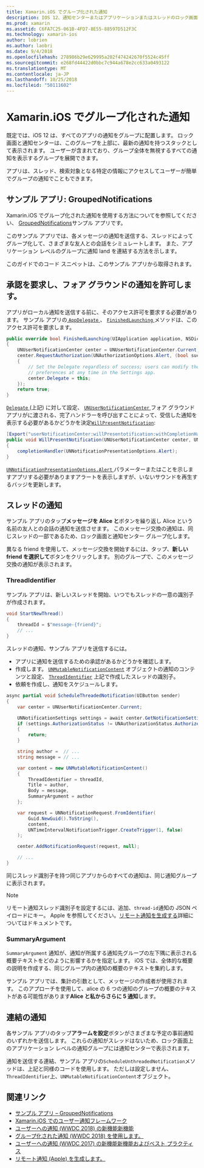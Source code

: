 ```yaml
---
title: Xamarin.iOS でグループ化された通知
description: IOS 12、通知センターまたはアプリケーションまたはスレッドのロック画面で通知をグループにことはできます。 このドキュメントでは、スレッドを送信する方法と Xamarin.iOS で連結の通知について説明します。
ms.prod: xamarin
ms.assetid: C6FA7C25-061B-4FD7-8E55-88597D512F3C
ms.technology: xamarin-ios
author: lobrien
ms.author: laobri
ms.date: 9/4/2018
ms.openlocfilehash: 278986b29e629995a202f474242670f5524c45ff
ms.sourcegitcommit: e268fd44422d0bbc7c944a678e2cc633a0493122
ms.translationtype: MT
ms.contentlocale: ja-JP
ms.lasthandoff: 10/25/2018
ms.locfileid: "50111602"
---
```

# <a name="grouped-notifications-in-xamarinios"></a>Xamarin.iOS でグループ化された通知

既定では、iOS 12 は、すべてのアプリの通知をグループに配置します。 ロック画面と通知センターは、このグループを上部に、最新の通知を持つスタックとして表示されます。 ユーザーが含まれており、グループ全体を無視するすべての通知を表示するグループを展開できます。

アプリは、スレッド、検索対象となる特定の情報にアクセスしてユーザーが簡単でグループの通知でこともできます。

## <a name="sample-app-groupednotifications"></a>サンプル アプリ: GroupedNotifications

Xamarin.iOS でグループ化された通知を使用する方法についてを参照してください、 [GroupedNotifications](https://developer.xamarin.com/samples/monotouch/iOS12/GroupedNotifications)サンプル アプリです。

このサンプル アプリでは、各メッセージの通知を送信する、スレッドによってグループ化して、さまざまな友人との会話をシミュレートします。 また、アプリケーション レベルのグループに通知 land を連結する方法を示します。

このガイドでのコード スニペットは、このサンプル アプリから取得されます。

## <a name="request-authorization-and-allow-foreground-notifications"></a>承認を要求し、フォア グラウンドの通知を許可します。

アプリがローカル通知を送信する前に、そのアクセス許可を要求する必要があります。 サンプル アプリの[ `AppDelegate` ](https://developer.xamarin.com/api/type/UIKit.UIApplicationDelegate/)、 [ `FinishedLaunching` ](https://developer.xamarin.com/api/member/UIKit.UIApplicationDelegate.FinishedLaunching/p/UIKit.UIApplication/Foundation.NSDictionary/)メソッドは、このアクセス許可を要求します。

```csharp
public override bool FinishedLaunching(UIApplication application, NSDictionary launchOptions)
{
    UNUserNotificationCenter center = UNUserNotificationCenter.Current;
    center.RequestAuthorization(UNAuthorizationOptions.Alert, (bool success, NSError error) =>
    {
        // Set the Delegate regardless of success; users can modify their notification
        // preferences at any time in the Settings app.
        center.Delegate = this;
    });
    return true;
}
```

[ `Delegate` ](https://developer.xamarin.com/api/property/UserNotifications.UNUserNotificationCenter.Delegate/) (上記) に対して設定、 [ `UNUserNotificationCenter` ](https://developer.xamarin.com/api/type/UserNotifications.UNUserNotificationCenter/)フォア グラウンド アプリがに渡される、完了ハンドラーを呼び出すことによって、受信した通知を表示する必要があるかどうかを決定[`WillPresentNotification`](https://developer.xamarin.com/api/member/UserNotifications.UNUserNotificationCenterDelegate_Extensions.WillPresentNotification/p/UserNotifications.IUNUserNotificationCenterDelegate/UserNotifications.UNUserNotificationCenter/UserNotifications.UNNotification/System.Action%7BUserNotifications.UNNotificationPresentationOptions%7D/):

```csharp
[Export("userNotificationCenter:willPresentotification:withCompletionHandler:")]
public void WillPresentNotification(UNUserNotificationCenter center, UNNotification notification, System.Action<UNNotificationPresentationOptions> completionHandler)
{
    completionHandler(UNNotificationPresentationOptions.Alert);
}
```

[ `UNNotificationPresentationOptions.Alert` ](https://developer.xamarin.com/api/type/UserNotifications.UNNotificationPresentationOptions/)パラメーターまたはことを示しますアプリする必要がありますアラートを表示しますが、いないサウンドを再生するバッジを更新します。

## <a name="threaded-notifications"></a>スレッドの通知

サンプル アプリのタップ**メッセージを Alice と**ボタンを繰り返し Alice という名前の友人との会話の通知を送信させます。
このメッセージ交換の通知は、同じスレッドの一部であるため、ロック画面と通知センター グループ化します。

異なる friend を使用して、メッセージ交換を開始するには、タップ、**新しい friend を選択して**ボタンをクリックします。 別のグループで、このメッセージ交換の通知が表示されます。

### <a name="threadidentifier"></a>ThreadIdentifier

サンプル アプリは、新しいスレッドを開始、いつでもスレッドの一意の識別子が作成されます。

```csharp
void StartNewThread()
{
    threadId = $"message-{friend}";
    // ...
}
```

スレッドの通知、サンプル アプリを送信するには。

- アプリに通知を送信するための承認があるかどうかを確認します。
- 作成します。 [`UNMutableNotificationContent`](https://developer.xamarin.com/api/type/UserNotifications.UNMutableNotificationContent/)
オブジェクトの通知のコンテンツと設定、 [`ThreadIdentifier`](https://developer.xamarin.com/api/property/UserNotifications.UNMutableNotificationContent.ThreadIdentifier/)
上記で作成したスレッドの識別子。
- 依頼を作成し、通知をスケジュールします。

```csharp
async partial void ScheduleThreadedNotification(UIButton sender)
{
    var center = UNUserNotificationCenter.Current;

    UNNotificationSettings settings = await center.GetNotificationSettingsAsync();
    if (settings.AuthorizationStatus != UNAuthorizationStatus.Authorized)
    {
        return;
    }

    string author =  // ...
    string message = // ...

    var content = new UNMutableNotificationContent()
    {
        ThreadIdentifier = threadId,
        Title = author,
        Body = message,
        SummaryArgument = author
    };

    var request = UNNotificationRequest.FromIdentifier(
        Guid.NewGuid().ToString(),
        content,
        UNTimeIntervalNotificationTrigger.CreateTrigger(1, false)
    );

    center.AddNotificationRequest(request, null);

    // ...
}
```

同じスレッド識別子を持つ同じアプリからのすべての通知は、同じ通知グループに表示されます。

> [!NOTE]
> リモート通知スレッド識別子を設定するには、追加、`thread-id`通知の JSON ペイロードにキー。 Apple を参照してください。[リモート通知を生成する](https://developer.apple.com/documentation/usernotifications/setting_up_a_remote_notification_server/generating_a_remote_notification)詳細についてはドキュメントです。

### <a name="summaryargument"></a>SummaryArgument

`SummaryArgument` 通知が、通知が所属する通知先グループの左下隅に表示される概要テキストをどのように影響するかを指定します。 iOS では、全体的な概要の説明を作成する、同じグループ内の通知の概要のテキストを集約します。

サンプル アプリでは、集計の引数として、メッセージの作成者が使用されます。 このアプローチを使用して、alice の 6 つの通知のグループの概要のテキストがある可能性があります**Alice と私からさらに 5 通知**します。

## <a name="unthreaded-notifications"></a>連結の通知

各サンプル アプリのタップ**アラームを設定**ボタンがさまざまな予定の事前通知のいずれかを送信します。 これらの通知がスレッドはないため、ロック画面上のアプリケーション レベルの通知グループには通知センターで表示されます。

通知を送信する連結、サンプル アプリの`ScheduleUnthreadedNotification`メソッドは、上記と同様のコードを使用します。
ただしは設定しません、`ThreadIdentifier`上、`UNMutableNotificationContent`オブジェクト。

## <a name="related-links"></a>関連リンク

- [サンプル アプリ – GroupedNotifications](https://developer.xamarin.com/samples/monotouch/iOS12/GroupedNotifications)
- [Xamarin.iOS でのユーザー通知フレームワーク](~/ios/platform/user-notifications/index.md)
- [ユーザーへの通知 (WWDC 2018) の新機能新機能](https://developer.apple.com/videos/play/wwdc2018/710/)
- [グループ化された通知 (WWDC 2018) を使用します。](https://developer.apple.com/videos/play/wwdc2018/711/)
- [ユーザーへの通知 (WWDC 2017) の新機能新機能およびベスト プラクティス](https://developer.apple.com/videos/play/wwdc2017/708/)
- [リモート通知 (Apple) を生成します。](https://developer.apple.com/documentation/usernotifications/setting_up_a_remote_notification_server/generating_a_remote_notification)
